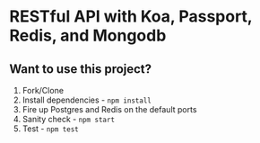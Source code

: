 # RESTful API with Koa, Passport, Redis, and Mongodb

## Want to use this project?

1. Fork/Clone
1. Install dependencies - `npm install`
1. Fire up Postgres and Redis on the default ports
1. Sanity check - `npm start`
1. Test - `npm test`
